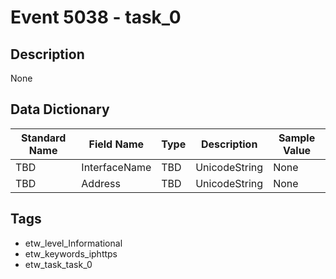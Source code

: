 # Event 5038 - task_0

## Description
None

## Data Dictionary
|Standard Name|Field Name|Type|Description|Sample Value|
|---|---|---|---|---|
|TBD|InterfaceName|TBD|UnicodeString|None|None|
|TBD|Address|TBD|UnicodeString|None|None|

## Tags
* etw_level_Informational
* etw_keywords_iphttps
* etw_task_task_0